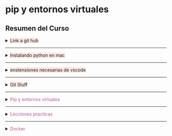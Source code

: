# pip y entornos virtuales


## Resumen del Curso

</details>

<details markdown="3"><summary><span style="background-color: #ffe7e0">Link a git hub</span></summary>

***

<span style="color: #3388bb">

### Este curso es practico por lo que la mayor parte del contenido estara en github.
</span>

[**Link**](https://github.com/MariadlRosa-1224/Aprendiendo-entornos-virtuales-con-python)

Solo seran escritos en las demas secciones las clases con conceptos de interes.

</details>

***

<details markdown="3"><summary><span style="background-color: #ffe7e0">Instalando python en mac</span></summary>



<span style="color: #3388bb">

### Verificar que python easte instalado
</span>
```sh
**python** o **python3**

**exit()** 
```
<span style="color: #3388bb">

### instalar herramientas de codigo
</span>

```sh
sudo xcode-select --install

sudo xcode-select --reset
```

<span style="color: #3388bb">

### Instalar python
</span>

**brew install python3**



</details>

***

<details markdown="3"><summary><span style="background-color: #ffe7e0">enstensiones necesarias de vscode</span></summary>


<span style="color: #3388bb">

###  extensiones necesarias de vscode
</span>

**python (de microsoft)** 
**WSL (solo windows)**



</details>

***

<details markdown="3"><summary><span style="background-color: #ffe7e0">Git Stuff</span></summary>



<span style="color: #3388bb">

### Cosas interesantes
</span>

**gitignore.io:** Pagina que te crea un gitignore personalizado

</details>

***
<details markdown="2"><summary><span style="color: #bb5599">Pip y entornos virtuales</span> </summary>

<span style="color: #bb5599">

## Pip y entornos virtuales
</span>

<details markdown="3"><summary><span style="background-color: #ffe7e0">que es pip</span></summary>

|❓ Pregunta 1 - Pregunta 2|
|:-----:|

<span style="color: #3388bb">

### Gestor de paquetes de python
</span>

🎁 **Paquetes de python:** Son codigo que ha sido guardado ser usados en problemas que ya han sido resueltos

[**pypi**](https://pypi.org/) Pagina web que contiene todos los paquetes existentes de python para buscarlos y obtener el comando para descargarlo

<span style="color: #3388bb">

### como usar librerias
</span>

**pip** Comando del gestor de paquetes de python

```sh
pip3 install matplotlib 
```

**ver librerias descargadas**

```sh
pip3 freeze
```

|🗣️ Explicacion en palabras propias del tema|
|:-----:|


</details>

***

<details markdown="3"><summary><span style="background-color: #ffe7e0">Graficas en python con pip</span></summary>


|🗣️ En esta clase. se mostro un programa en el que se creo para crear graficas. Se mostro como pasar este proyecto a un formato local y como usar la libreria intalada en la clase anterior dentro de un proyecto local. Asi como el como leer errores basicos. |
|:-----:|

</details>

***

<details markdown="3"><summary><span style="background-color: #ffe7e0">Que es y como usar un ambiente virtual</span></summary>

|❓Que problemas puede crear el no crear un ambiente virtual? - Como manejamos un ambiente virtual?|
|:-----:|

<span style="color: #3388bb">

### Cual es el problema de tener librerias generales en toda la computadora
</span>

💥 **Los programas pueden chocar:** Muchos proyectos necesitan librerias diferentes y diferentes versiones de estas librerias, tener librerias instaladas de forma general causa que hayan **conflictos entre ellas** y. **generen errores**


**Muchos proyectos usan diferentes versiones de la misma libreria:** Matplotlib es una libreria ampliamente usada que tiene versiones de la misma 


Pero las versiones mas viejas siguen disponibles, esto es por compatibilidad, proyectos mas viejos suelen necesitar versiones mas viejas.

**descargar una version de matplotlib desinstala otra:** Y eso si no usamos un ambiente virtual se vuelve inconveniencia.

<span style="color: #3388bb">

### Ambientes virtuales
</span>

🎁 **Encapsulacion de Modulos:** Cada modelo es encapsulado y atado a un proyecto individal, permtiendo que cada proyecto tenga dependencias independientes entre si.



![Screenshot 2024-01-01 at 1.01.05 PM.png](../_resources/Screenshot%202024-01-01%20at%201.01.05 PM.png)


**como usar un ambiente virtual:**

Verificar donde esta python y pip

```sh
    which python3

    which pip3
```

Si estas en linus o wsl debes instalar 

```sh
    sudo apt install -y python3-venv
```

	Con [virtualenv](https://www.llipe.com/2017/03/25/usar-entornos-virtuales-python-virtualenv-instalar-scipy-macos/) (util para todos los OS, pero especialmente para mac)

```sh
	pip3 install virtualenv

```

Poner cada proyecto en su propio ambiente, entrar en cada carpeta.

```sh
    python3 -m venv env
```

	Con virtualenv

	```sh
	virtualenv -p python3 env
	```


Activar el ambiente
```sh
    source env/bin/activate
```

Salir del ambiente virtual

```sh

    deactivate
```

Borrar ambiente virtual
```sh
	python remove [env_name]
```

Podemos instalar las librerias necesarias en el ambiente virtual como por ejemplo

```sh
    pip3 install matplotlib==3.5.0
```

Verificar las instalaciones

```sh
    pip3 freeze
```





|🗣️ Los entornos virtuales nos permiten trabajar con multiples versiones de distintas librerias. En esta clase se nos enseno a como istalarlas.|
|:-----:|

</details>

***

<details markdown="3"><summary><span style="background-color: #ffe7e0">Requirements.txt</span></summary>

|❓ Como podemos automatizar la descarga de multiples librerias?|
|:-----:|

<span style="color: #3388bb">

### Requirements.txt
</span>

**Que es?:**Archivo que gestiona todas las dependencias y en que versiones se necesitan.

Generar el archivo con el siguiente comando

```sh
    pip3 freeze > requirements.txt
```

Revisar lo que hay dentro del archivo

```sh
    cat requirements.txt
```

Instalar las dependencias necesarias para contribuir más rápido en proyectos

```sh
    pip3 install -r requirements.txt
```


|🗣️ Requirements.txt es un archivo que nos sirve para descargar con un unico comando todas las librerias que usa un proyecto, util para trabajos en equipos|
|:-----:|

</details>



</details>

***

<details markdown="2"><summary><span style="color: #bb5599">Lecciones practicas</span> </summary>

<span style="color: #bb5599">

## Lecciones practicas
</span>

<details markdown="3"><summary><span style="background-color: #ffe7e0">Pandas</span></summary>

|❓ Que puede hacer pandas? - Que documentacion hay para la ciencia de datos|
|:-----:|

<span style="color: #3388bb">

### pandas
</span>

**Que es:** Es una de las librerias mas utilizadas en python. Una herramiena para el analisis y la manipulacion de datos.

**instalacion:**
```sh
pip3 install pandas
```


<span style="color: #3388bb">

###  Usos de pandas
</span>

📆 **analisis de datos tabulares** Los llamado dataframes, pandas ouede explorarlos, limpiarlos y procesarlos.

📚**Leer archivos de multiples formatos:** CSV, Excel, JSON, SQL ...

🤖 **calculo de estadistica y visualuzacion de datos:**


|🗣️ En casi todo lo relacionado con analisis y procesamiento de datos, pandas es una buena opcion para procesar datos, con una interfaz robuzta y una enorme comunidad detras.|
|:-----:|


</details>

<details markdown="3"><summary><span style="background-color: #ffe7e0">FastAPI para webservers</span></summary>

|❓ Como funciona un servidor web en python? |
|:-----:|

<span style="color: #3388bb">

### FastAPI
</span>

**Que es fastAPI** Es un framework de Python para crear aplicaciones web rápidas y seguras. Utiliza OpenAPI para definir la interfaz de la aplicación y proporciona un conjunto de herramientas para validar y documentar la API de manera automática.

**Que es Uvicorn** Es un servidor ASGI (Asynchronous Server Gateway Interface) de alto rendimiento para ejecutar aplicaciones ASGI como FastAPI.
	

**librerias necesarias:**

	- [uvicorn](https://www.uvicorn.org/)

```sh
pip install "uvicorn[stamdar]" 
```

	- [FastAPI](https://fastapi.tiangolo.com/)

```sh
pip install fastapi
```

**En el codigo y la documentacion:** Encontramos el funcionamiento basico de la aplicacion, como hacer que empiece a funcionar. asi como el archivo codigo-curso/web-server/main.py


<span style="color: #3388bb">

### HTML con fastAPI
</span>

**[Es posible abrir distintos tipos de archivos usando fast.api:](https://fastapi.tiangolo.com/advanced/custom-response/#html-response)** El codigo es el siguente:

	- Para html

```python
from fastapi import FastAPI
from fastapi.responses import HTMLResponse

app = FastAPI()


@app.get("/items/", response_class=HTMLResponse)
async def read_items():
    return """
    <html>
        <head>
            <title>Some HTML in here</title>
        </head>
        <body>
            <h1>Look ma! HTML!</h1>
        </body>
    </html>
    """
```

	- Para otros tipos de archivos

```python
from fastapi import FastAPI
from fastapi.responses import FileResponse

some_file_path = "large-video-file.mp4"
app = FastAPI()


@app.get("/")
async def main():
    return FileResponse(some_file_path)



```


|🗣️ Fast API nos permite hacer webservers de forma sencilla, esta leccion nos explicaba el uso de esta herramienta de forma basica y como colocar codigo html en la aplicacion|
|:-----:|

</details>


</details>

***

<details markdown="2"><summary><span style="color: #bb5599">Docker</span> </summary>

<span style="color: #bb5599">

## Docker
</span>

<details markdown="3"><summary><span style="background-color: #ffe7e0">Que es docker</span></summary>

|❓ Como funciona docker - Cuales son sus usos cotidianos.|
|:-----:|

<span style="color: #3388bb">

### Docker
</span>

**Que es docker?:** Es una herramienta que al igual que pip, nos ayuda a aislar entornos. A diferencia de pip tambien aisla en entorno de ejecucion de python.

**Para que se usa:** 
- Esta enfocado al momento en el que nuestro proyecto va a salir a produccion. En el que ya no solo debemos aislar las dependencia sino la ejecucion de python, cuya version puede llegar a variar de acuerdo al proyecto.

- Facilitar el desplegar una aplicacion a la nube

**Como lo hace** Con **contenedores.**

<span style="color: #3388bb">

### Instalacion
</span>

**Tener rosseta actualizado** Esto es lo que permita a aplicaciones intell correr en macs m# 

```sh
softwareupdate --install-rosetta 
```
**[seguir instrucciones de pagina web](https://docs.docker.com/desktop/install/mac-install/)**

|🗣️ Docker es una herramienta que facilita la salida a produccion de aplicaciones en la nube gracias a que aisla distintos entornos de desarrollo a las necesidades del proyecto.|
|:-----:|


</details>


<details markdown="3"><summary><span style="background-color: #ffe7e0">dockerizando aplicaciones</span></summary>

|❓ Como funciona docker - Como puede uno aislar proyectos?|
|:-----:|

<span style="color: #3388bb">

### Uso
</span>

**Archivos Dockerfie y docker-compose.yml:** En su interior contienen el codigo necesario para abrir un docker

- Dockerfile

```
FROM python:3.8

WORKDIR /app
COPY requirementes.txt /app/requirementes.txt

RUN pip install --no-cache-dir --upgrade -r /app/requirementes.txt

COPY . /app/

CMD bash -c "while true; do sleep 1; done"

Archivo docker-compose-yml

services:
  app-csv:
    build: 
      context: .
      dockerfile: Dockerfile

```

- docker-compose.yml

```
services:
  app-csv:
    build: 
      context: .
      dockerfile: Dockerfile
```


**build de docker en terminal**

Contruir las imagenes de los servicios que previamente fueron definidos en docker-compose. yml
```sh
docker-compose build
```


Ver el estaso de los servicios definidos en docker-compose.yml, si corren o estan detenidos, y otra info de interes
```sh
sudo docker compose ps
```


Inicia los servicios en docker-compose, -d es para que se ejecute en el background
```sh
sudo docker compose up -d

```
Ejecuta una terminal dentro del contenedor especificado, este caso "app-csv, permite varias tareas en el contenedor
```sh
sudo docker compose exec app-csv bash
```

Detiene y elimina los contenedores, redes y volumenes creados con el comando "docker-compose-up"
```sh
sudo docker-compose down
```
Sale del contenedor
```sh
exit
```

<span style="color: #3388bb">

### Docker en el dia a dia
</span>

**Como enlazar el codigo al docker:** La verdad, es mas simple de lo que parece, solo es una linea de codigo extra en el docker-compose.yml

```
services:
  app-csv:
    build: 
      context: .
      dockerfile: Dockerfile
    volumes:
      - .:/app
```
Ahora simplemente basta con hacer el codigo y guardarlo.

**Dockerizar servicios web:** Es el uso mas usual de docker, y para hacerlo solo se requiere un par de lineas extra.


- Dockerfile

```
FROM python:3.10

WORKDIR /app
COPY requirements.txt /app/requirements.txt

RUN pip install --no-cache-dir --upgrade -r /app/requirements.txt

COPY . /app

CMD ["uvicorn", "main:app", "--host", "0.0.0.0", "--port", "80"]

```



- docker-compose.yml
```
version: "2"
services:
  web-server:
    build:
      context: .
      dockerfile: Dockerfile
    volumes:
      - .:/app
    ports:
     - '8080:80'
```

|🗣️ Esta leccion explica el codigo que uno utiliza con tal de que un contenedor docker sea iniciado y su uso mas fundamental|
|:-----:|

</details>



***

</details>






